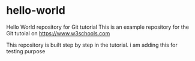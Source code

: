 # hello-world
Hello World repository for Git tutorial
This is an example repository for the Git tutoial on https://www.w3schools.com

This repository is built step by step in the tutorial.
i am adding this for testing purpose
